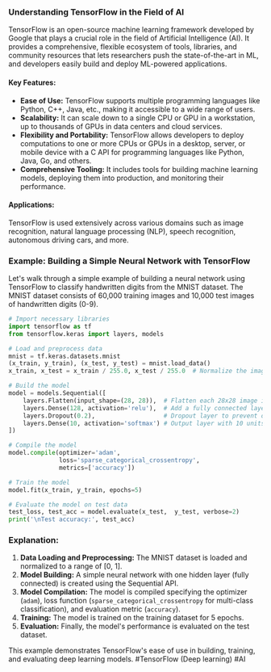 ### Understanding TensorFlow in the Field of AI

TensorFlow is an open-source machine learning framework developed by Google that plays a crucial role in the field of Artificial Intelligence (AI). It provides a comprehensive, flexible ecosystem of tools, libraries, and community resources that lets researchers push the state-of-the-art in ML, and developers easily build and deploy ML-powered applications.

#### Key Features:
- **Ease of Use:** TensorFlow supports multiple programming languages like Python, C++, Java, etc., making it accessible to a wide range of users.
- **Scalability:** It can scale down to a single CPU or GPU in a workstation, up to thousands of GPUs in data centers and cloud services.
- **Flexibility and Portability:** TensorFlow allows developers to deploy computations to one or more CPUs or GPUs in a desktop, server, or mobile device with a C API for programming languages like Python, Java, Go, and others.
- **Comprehensive Tooling:** It includes tools for building machine learning models, deploying them into production, and monitoring their performance.

#### Applications:
TensorFlow is used extensively across various domains such as image recognition, natural language processing (NLP), speech recognition, autonomous driving cars, and more.

### Example: Building a Simple Neural Network with TensorFlow

Let's walk through a simple example of building a neural network using TensorFlow to classify handwritten digits from the MNIST dataset. The MNIST dataset consists of 60,000 training images and 10,000 test images of handwritten digits (0-9).

```python
# Import necessary libraries
import tensorflow as tf
from tensorflow.keras import layers, models

# Load and preprocess data
mnist = tf.keras.datasets.mnist
(x_train, y_train), (x_test, y_test) = mnist.load_data()
x_train, x_test = x_train / 255.0, x_test / 255.0  # Normalize the images to [0, 1] range

# Build the model
model = models.Sequential([
    layers.Flatten(input_shape=(28, 28)),  # Flatten each 28x28 image into a vector of size 784
    layers.Dense(128, activation='relu'),  # Add a fully connected layer with 128 units and ReLU activation
    layers.Dropout(0.2),                   # Dropout layer to prevent overfitting
    layers.Dense(10, activation='softmax') # Output layer with 10 units (one for each digit) and softmax activation
])

# Compile the model
model.compile(optimizer='adam',
              loss='sparse_categorical_crossentropy',
              metrics=['accuracy'])

# Train the model
model.fit(x_train, y_train, epochs=5)

# Evaluate the model on test data
test_loss, test_acc = model.evaluate(x_test,  y_test, verbose=2)
print('\nTest accuracy:', test_acc)
```

### Explanation:
1. **Data Loading and Preprocessing:** The MNIST dataset is loaded and normalized to a range of [0, 1].
2. **Model Building:** A simple neural network with one hidden layer (fully connected) is created using the Sequential API.
3. **Model Compilation:** The model is compiled specifying the optimizer (`adam`), loss function (`sparse_categorical_crossentropy` for multi-class classification), and evaluation metric (`accuracy`).
4. **Training:** The model is trained on the training dataset for 5 epochs.
5. **Evaluation:** Finally, the model's performance is evaluated on the test dataset.

This example demonstrates TensorFlow's ease of use in building, training, and evaluating deep learning models. #TensorFlow (Deep learning) #AI